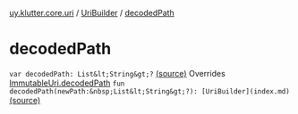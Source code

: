 [uy.klutter.core.uri](../index.md) / [UriBuilder](index.md) / [decodedPath](.)


# decodedPath
`var decodedPath: List&lt;String&gt;?` [(source)](https://github.com/kohesive/klutter/blob/master/core-jdk6/src/main/kotlin/uy/klutter/core/uri/UriBuilder.kt#L127)
Overrides [ImmutableUri.decodedPath](../-immutable-uri/decoded-path.md)
`fun decodedPath(newPath:&nbsp;List&lt;String&gt;?): [UriBuilder](index.md)` [(source)](https://github.com/kohesive/klutter/blob/master/core-jdk6/src/main/kotlin/uy/klutter/core/uri/UriBuilder.kt#L218)


